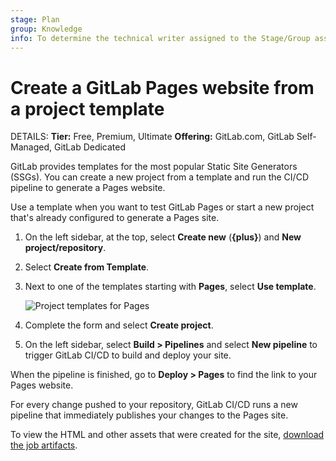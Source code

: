 ```yaml
---
stage: Plan
group: Knowledge
info: To determine the technical writer assigned to the Stage/Group associated with this page, see https://handbook.gitlab.com/handbook/product/ux/technical-writing/#assignments
---
```


# Create a GitLab Pages website from a project template

DETAILS:
**Tier:** Free, Premium, Ultimate
**Offering:** GitLab.com, GitLab Self-Managed, GitLab Dedicated

GitLab provides templates for the most popular Static Site Generators (SSGs).
You can create a new project from a template and run the CI/CD pipeline to generate a Pages website.

Use a template when you want to test GitLab Pages or start a new project that's already
configured to generate a Pages site.

1. On the left sidebar, at the top, select **Create new** (**{plus}**) and **New project/repository**.
1. Select **Create from Template**.
1. Next to one of the templates starting with **Pages**, select **Use template**.

   ![Project templates for Pages](../img/pages_project_templates_v13_1.png)

1. Complete the form and select **Create project**.
1. On the left sidebar, select **Build > Pipelines**
   and select **New pipeline** to trigger GitLab CI/CD to build and deploy your
   site.

When the pipeline is finished, go to **Deploy > Pages** to find the link to
your Pages website.

For every change pushed to your repository, GitLab CI/CD runs a new pipeline
that immediately publishes your changes to the Pages site.

To view the HTML and other assets that were created for the site,
[download the job artifacts](../../../../ci/jobs/job_artifacts.md#download-job-artifacts).
